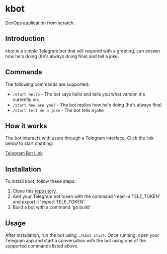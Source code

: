 # kbot

DevOps application from scratch.

## Introduction

kbot is a simple Telegram bot that will respond with a greeting, can answer how he's doing (he's always doing fine) and tell a joke.

## Commands

The following commands are supported:

- `/start hello` - The bot says hello and tells you what version it's currently on. 
- `/start how are you?` - The bot replies how he's doing (he's always fine)
- `/start tell me a joke` - The bot tells a joke

## How it works

The bot interacts with users through a Telegram interface. Click the link below to start chatting:

[Telegram Bot Link](https://t.me/danielm342_bot)

## Installation

To install kbot, follow these steps:
1. Clone this [repository](https://github.com/danielm342/kbot).
2. Add your Telegram bot token with the command 'read -s TELE_TOKEN' and export it 'export TELE_TOKEN'.
3. Build a bot with a command 'go build'

## Usage

After installation, run the bot using `./kbot start`. Once running, open your Telegram app and start a conversation with the bot using one of the supported commands listed above.